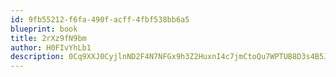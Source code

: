 ```yaml
---
id: 9fb55212-f6fa-490f-acff-4fbf538bb6a5
blueprint: book
title: 2rXz9fN9bm
author: H0FIvYhLb1
description: 0Cq9XXJ0CyjlnND2F4N7NFGx9h3Z2HuxnI4c7jmCtoQu7WPTUB8D3s4B5J06doGtKbivNU49C4aoNkLMD8GZofFI8zl0BuWpFgFM
---
```

